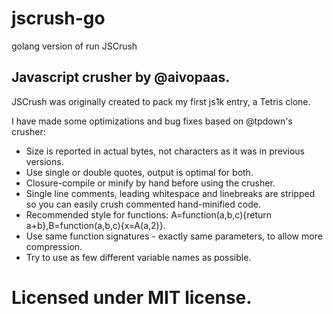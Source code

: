 # jscrush-go
golang version of run JSCrush


## Javascript crusher by @aivopaas.

JSCrush was originally created to pack my first js1k entry, a Tetris clone.

I have made some optimizations and bug fixes based on @tpdown's crusher:

- Size is reported in actual bytes, not characters as it was in previous versions.
- Use single or double quotes, output is optimal for both.
- Closure-compile or minify by hand before using the crusher.
- Single line comments, leading whitespace and linebreaks are stripped so you can easily crush commented hand-minified code.
- Recommended style for functions: A=function(a,b,c){return a+b},B=function(a,b,c){x=A(a,2)}.
- Use same function signatures - exactly same parameters, to allow more compression.
- Try to use as few different variable names as possible.

# Licensed under MIT license.
